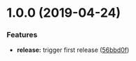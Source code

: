 # 1.0.0 (2019-04-24)


### Features

* **release:** trigger first release ([56bbd0f](https://github.com/rofe/helix-markdown-preview/commit/56bbd0f))
